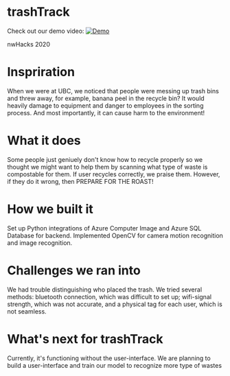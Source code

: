 # trashTrack
Check out our demo video:
[![Demo](https://img.youtube.com/vi/XbXU4KoKJHs/0.jpg)](https://youtube.com/watch?v=XbXU4KoKJHs)

nwHacks 2020

# Inspriration
When we were at UBC, we noticed that people were messing up trash bins and threw away, for example, banana peel in the recycle bin? It would heavily damage to equipment and danger to employees in the sorting process. And most importantly, it can cause harm to the environment!

# What it does
Some people just geniuely don't know how to recycle properly so we thought we might want to help them by
scanning what type of waste is compostable for them. If user recycles correctly, we praise them. However, if they do it wrong,
then PREPARE FOR THE ROAST!

# How we built it
Set up Python integrations of Azure Computer Image and Azure SQL Database for backend. 
Implemented OpenCV for camera motion recognition and image recognition.

# Challenges we ran into
We had trouble distinguishing who placed the trash. We tried several methods: bluetooth connection, which was difficult to set up; wifi-signal strength, which was not accurate, and a physical tag for each user, which is not seamless.

# What's next for trashTrack
Currently, it's functioning without the user-interface. We are planning to build a user-interface and train our model to recognize more type of wastes
